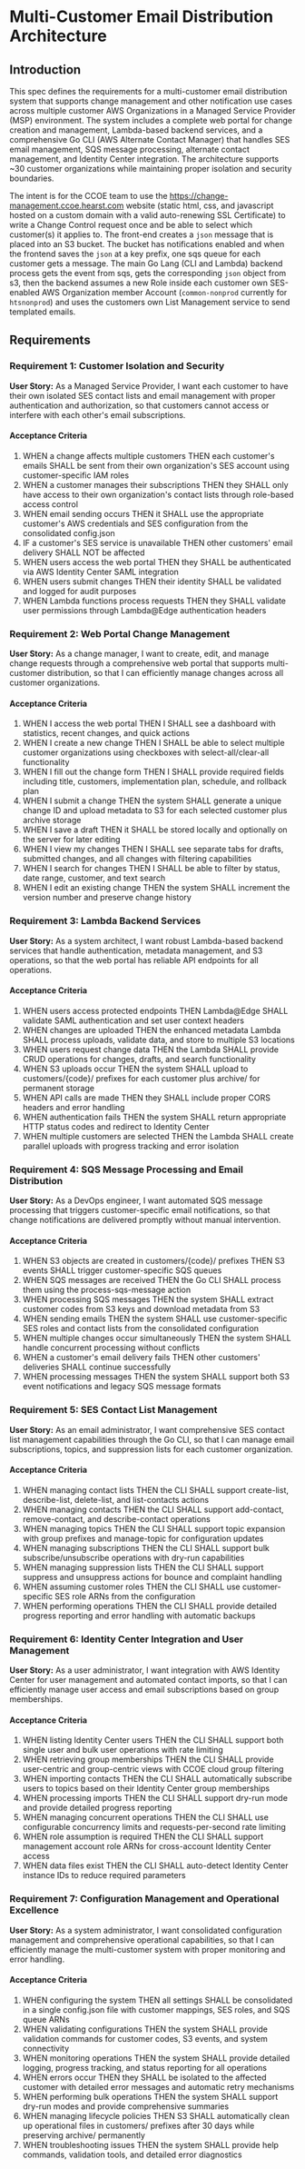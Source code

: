 # Multi-Customer Email Distribution Architecture

## Introduction

This spec defines the requirements for a multi-customer email distribution system that supports change management and other notification use cases across multiple customer AWS Organizations in a Managed Service Provider (MSP) environment. The system includes a complete web portal for change creation and management, Lambda-based backend services, and a comprehensive Go CLI (AWS Alternate Contact Manager) that handles SES email management, SQS message processing, alternate contact management, and Identity Center integration. The architecture supports ~30 customer organizations while maintaining proper isolation and security boundaries.

The intent is for the CCOE team to use the <https://change-management.ccoe.hearst.com> website (static html, css, and javascript hosted on a custom domain with a valid auto-renewing SSL Certificate) to write a Change Control request once and be able to select which customer(s) it applies to.  The front-end creates a `json` message that is placed into an S3 bucket.  The bucket has notifications enabled and when the frontend saves the `json` at a key prefix, one sqs queue for each customer gets a message. The main Go Lang (CLI and Lambda) backend process gets the event from sqs, gets the corresponding `json` object from s3, then the backend assumes a new Role inside each customer own SES-enabled AWS Organization member Account (`common-nonprod` currently for `htsnonprod`) and uses the customers own List Management service to send templated emails.

## Requirements

### Requirement 1: Customer Isolation and Security

**User Story:** As a Managed Service Provider, I want each customer to have their own isolated SES contact lists and email management with proper authentication and authorization, so that customers cannot access or interfere with each other's email subscriptions.

#### Acceptance Criteria

1. WHEN a change affects multiple customers THEN each customer's emails SHALL be sent from their own organization's SES account using customer-specific IAM roles
2. WHEN a customer manages their subscriptions THEN they SHALL only have access to their own organization's contact lists through role-based access control
3. WHEN email sending occurs THEN it SHALL use the appropriate customer's AWS credentials and SES configuration from the consolidated config.json
4. IF a customer's SES service is unavailable THEN other customers' email delivery SHALL NOT be affected
5. WHEN users access the web portal THEN they SHALL be authenticated via AWS Identity Center SAML integration
6. WHEN users submit changes THEN their identity SHALL be validated and logged for audit purposes
7. WHEN Lambda functions process requests THEN they SHALL validate user permissions through Lambda@Edge authentication headers

### Requirement 2: Web Portal Change Management

**User Story:** As a change manager, I want to create, edit, and manage change requests through a comprehensive web portal that supports multi-customer distribution, so that I can efficiently manage changes across all customer organizations.

#### Acceptance Criteria

1. WHEN I access the web portal THEN I SHALL see a dashboard with statistics, recent changes, and quick actions
2. WHEN I create a new change THEN I SHALL be able to select multiple customer organizations using checkboxes with select-all/clear-all functionality
3. WHEN I fill out the change form THEN I SHALL provide required fields including title, customers, implementation plan, schedule, and rollback plan
4. WHEN I submit a change THEN the system SHALL generate a unique change ID and upload metadata to S3 for each selected customer plus archive storage
5. WHEN I save a draft THEN it SHALL be stored locally and optionally on the server for later editing
6. WHEN I view my changes THEN I SHALL see separate tabs for drafts, submitted changes, and all changes with filtering capabilities
7. WHEN I search for changes THEN I SHALL be able to filter by status, date range, customer, and text search
8. WHEN I edit an existing change THEN the system SHALL increment the version number and preserve change history

### Requirement 3: Lambda Backend Services

**User Story:** As a system architect, I want robust Lambda-based backend services that handle authentication, metadata management, and S3 operations, so that the web portal has reliable API endpoints for all operations.

#### Acceptance Criteria

1. WHEN users access protected endpoints THEN Lambda@Edge SHALL validate SAML authentication and set user context headers
2. WHEN changes are uploaded THEN the enhanced metadata Lambda SHALL process uploads, validate data, and store to multiple S3 locations
3. WHEN users request change data THEN the Lambda SHALL provide CRUD operations for changes, drafts, and search functionality
4. WHEN S3 uploads occur THEN the system SHALL upload to customers/{code}/ prefixes for each customer plus archive/ for permanent storage
5. WHEN API calls are made THEN they SHALL include proper CORS headers and error handling
6. WHEN authentication fails THEN the system SHALL return appropriate HTTP status codes and redirect to Identity Center
7. WHEN multiple customers are selected THEN the Lambda SHALL create parallel uploads with progress tracking and error isolation

### Requirement 4: SQS Message Processing and Email Distribution

**User Story:** As a DevOps engineer, I want automated SQS message processing that triggers customer-specific email notifications, so that change notifications are delivered promptly without manual intervention.

#### Acceptance Criteria

1. WHEN S3 objects are created in customers/{code}/ prefixes THEN S3 events SHALL trigger customer-specific SQS queues
2. WHEN SQS messages are received THEN the Go CLI SHALL process them using the process-sqs-message action
3. WHEN processing SQS messages THEN the system SHALL extract customer codes from S3 keys and download metadata from S3
4. WHEN sending emails THEN the system SHALL use customer-specific SES roles and contact lists from the consolidated configuration
5. WHEN multiple changes occur simultaneously THEN the system SHALL handle concurrent processing without conflicts
6. WHEN a customer's email delivery fails THEN other customers' deliveries SHALL continue successfully
7. WHEN processing messages THEN the system SHALL support both S3 event notifications and legacy SQS message formats

### Requirement 5: SES Contact List Management

**User Story:** As an email administrator, I want comprehensive SES contact list management capabilities through the Go CLI, so that I can manage email subscriptions, topics, and suppression lists for each customer organization.

#### Acceptance Criteria

1. WHEN managing contact lists THEN the CLI SHALL support create-list, describe-list, delete-list, and list-contacts actions
2. WHEN managing contacts THEN the CLI SHALL support add-contact, remove-contact, and describe-contact operations
3. WHEN managing topics THEN the CLI SHALL support topic expansion with group prefixes and manage-topic for configuration updates
4. WHEN managing subscriptions THEN the CLI SHALL support bulk subscribe/unsubscribe operations with dry-run capabilities
5. WHEN managing suppression lists THEN the CLI SHALL support suppress and unsuppress actions for bounce and complaint handling
6. WHEN assuming customer roles THEN the CLI SHALL use customer-specific SES role ARNs from the configuration
7. WHEN performing operations THEN the CLI SHALL provide detailed progress reporting and error handling with automatic backups

### Requirement 6: Identity Center Integration and User Management

**User Story:** As a user administrator, I want integration with AWS Identity Center for user management and automated contact imports, so that I can efficiently manage user access and email subscriptions based on group memberships.

#### Acceptance Criteria

1. WHEN listing Identity Center users THEN the CLI SHALL support both single user and bulk user operations with rate limiting
2. WHEN retrieving group memberships THEN the CLI SHALL provide user-centric and group-centric views with CCOE cloud group filtering
3. WHEN importing contacts THEN the CLI SHALL automatically subscribe users to topics based on their Identity Center group memberships
4. WHEN processing imports THEN the CLI SHALL support dry-run mode and provide detailed progress reporting
5. WHEN managing concurrent operations THEN the CLI SHALL use configurable concurrency limits and requests-per-second rate limiting
6. WHEN role assumption is required THEN the CLI SHALL support management account role ARNs for cross-account Identity Center access
7. WHEN data files exist THEN the CLI SHALL auto-detect Identity Center instance IDs to reduce required parameters

### Requirement 7: Configuration Management and Operational Excellence

**User Story:** As a system administrator, I want consolidated configuration management and comprehensive operational capabilities, so that I can efficiently manage the multi-customer system with proper monitoring and error handling.

#### Acceptance Criteria

1. WHEN configuring the system THEN all settings SHALL be consolidated in a single config.json file with customer mappings, SES roles, and SQS queue ARNs
2. WHEN validating configurations THEN the system SHALL provide validation commands for customer codes, S3 events, and system connectivity
3. WHEN monitoring operations THEN the system SHALL provide detailed logging, progress tracking, and status reporting for all operations
4. WHEN errors occur THEN they SHALL be isolated to the affected customer with detailed error messages and automatic retry mechanisms
5. WHEN performing bulk operations THEN the system SHALL support dry-run modes and provide comprehensive summaries
6. WHEN managing lifecycle policies THEN S3 SHALL automatically clean up operational files in customers/ prefixes after 30 days while preserving archive/ permanently
7. WHEN troubleshooting issues THEN the system SHALL provide help commands, validation tools, and detailed error diagnostics